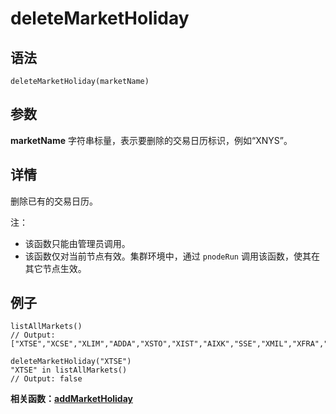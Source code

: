 # deleteMarketHoliday

## 语法

`deleteMarketHoliday(marketName)`

## 参数

**marketName** 字符串标量，表示要删除的交易日历标识，例如“XNYS”。

## 详情

删除已有的交易日历。

注：

* 该函数只能由管理员调用。
* 该函数仅对当前节点有效。集群环境中，通过 `pnodeRun` 调用该函数，使其在其它节点生效。

## 例子

```
listAllMarkets()
// Output: ["XTSE","XCSE","XLIM","ADDA","XSTO","XIST","AIXK","SSE","XMIL","XFRA","INE","XMEX","XBUD","XICE","XDUB","SHFE","CMES","XOSL","DCE","CCFX","CFFEX","XIDX","BVMF","XBOG","XKAR","XSAU","XBUE","XTKS","XBSE","XMOS"...]

deleteMarketHoliday("XTSE")
"XTSE" in listAllMarkets()
// Output: false
```

**相关函数：[addMarketHoliday](../a/addMarketHoliday.html)**

